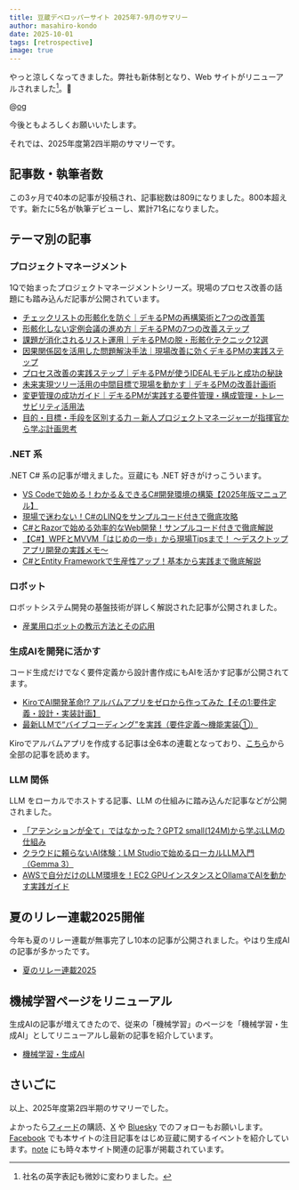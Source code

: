 ```yaml
---
title: 豆蔵デベロッパーサイト 2025年7-9月のサマリー
author: masahiro-kondo
date: 2025-10-01
tags: [retrospective]
image: true
---
```


やっと涼しくなってきました。弊社も新体制となり、Web サイトがリニューアルされました[^1]。🎊

[^1]: 社名の英字表記も微妙に変わりました。

@[og](https://mamezo.tech/)

今後ともよろしくお願いいたします。

それでは、2025年度第2四半期のサマリーです。

## 記事数・執筆者数
この3ヶ月で40本の記事が投稿され、記事総数は809になりました。800本超えです。新たに5名が執筆デビューし、累計71名になりました。

## テーマ別の記事
### プロジェクトマネージメント
1Qで始まったプロジェクトマネージメントシリーズ。現場のプロセス改善の話題にも踏み込んだ記事が公開されています。

- [チェックリストの形骸化を防ぐ｜デキるPMの再構築術と7つの改善策](/blogs/2025/07/10/pm_checklist_rebuild_and_improve/)
- [形骸化しない定例会議の進め方｜デキるPMの7つの改善ステップ](/blogs/2025/07/18/pm_meeting_rebuild_and_improve/)
- [課題が消化されるリスト運用｜デキるPMの脱・形骸化テクニック12選](/blogs/2025/07/24/issue_list_rebuilding_and_practical_tips_for_pms/)
- [因果関係図を活用した問題解決手法｜現場改善に効くデキるPMの実践ステップ](/blogs/2025/08/05/problem_solving_with_cause_effect_diagram/)
- [プロセス改善の実践ステップ｜デキるPMが使うIDEALモデルと成功の秘訣](/blogs/2025/08/08/pm_process_improvement_ideal_model_and_practical_steps/)
- [未来実現ツリー活用の中間目標で現場を動かす｜デキるPMの改善計画術](/blogs/2025/08/14/improvement_plan_with_future_reality_tree/)
- [変更管理の成功ガイド｜デキるPMが実践する要件管理・構成管理・トレーサビリティ活用法](/2025/08/20/pm_change_management_with_rm_cm_and_traceability/)
- [目的・目標・手段を区別する力 ─ 新人プロジェクトマネージャーが指揮官から学ぶ計画思考](/blogs/2025/09/01/purpose_goal_means_key_points_for_rookies/)

### .NET 系
.NET C# 系の記事が増えました。豆蔵にも .NET 好きがけっこういます。

- [VS Codeで始める！わかる＆できるC#開発環境の構築【2025年版マニュアル】](/blogs/2025/07/05/csharp_vscode/)
- [現場で迷わない！C#のLINQをサンプルコード付きで徹底攻略](/blogs/2025/07/28/csharp_linq/)
- [C#とRazorで始める効率的なWeb開発！サンプルコード付きで徹底解説](/blogs/2025/08/25/csharp_razor/)
- [【C#】WPFとMVVM「はじめの一歩」から現場Tipsまで！ 〜デスクトップアプリ開発の実践メモ〜](/blogs/2025/09/12/first-contact-of-wpf/)
- [C#とEntity Frameworkで生産性アップ！基本から実践まで徹底解説](/blogs/2025/09/17/csharp_entityframework/)

### ロボット
ロボットシステム開発の基盤技術が詳しく解説された記事が公開されました。

- [産業用ロボットの教示方法とその応用](/blogs/2025/09/09/robot-teaching-and-applications/)

### 生成AIを開発に活かす
コード生成だけでなく要件定義から設計書作成にもAIを活かす記事が公開されてます。

- [KiroでAI開発革命!? アルバムアプリをゼロから作ってみた【その1:要件定義・設計・実装計画】](/blogs/2025/08/19/kiro-album-app-1/)
- [最新LLMで“バイブコーディング”を実践（要件定義〜機能実装①）](/blogs/2025/08/19/vibe-coding/)

Kiroでアルバムアプリを作成する記事は全6本の連載となっており、[こちら](/ml/#%E7%94%9F%E6%88%90ai%E3%82%92%E3%82%BD%E3%83%95%E3%83%88%E3%82%A6%E3%82%A7%E3%82%A2%E9%96%8B%E7%99%BA%E3%81%AB%E9%81%A9%E7%94%A8%E3%81%99%E3%82%8B)から全部の記事を読めます。

### LLM 関係
LLM をローカルでホストする記事、LLM の仕組みに踏み込んだ記事などが公開されました。

- [「アテンションが全て」ではなかった？GPT2 small(124M)から学ぶLLMの仕組み](/blogs/2025/09/03/attention/)
- [クラウドに頼らないAI体験：LM Studioで始めるローカルLLM入門（Gemma 3）](/blogs/2025/09/21/gemma_on_lm_studio/)
- [AWSで自分だけのLLM環境を！EC2 GPUインスタンスとOllamaでAIを動かす実践ガイド](/blogs/2025/08/21/ec2-gpu-demo/)

## 夏のリレー連載2025開催
今年も夏のリレー連載が無事完了し10本の記事が公開されました。やはり生成AIの記事が多かったです。

- [夏のリレー連載2025](https://developer.mamezou-tech.com/events/season/2025-summer/)

## 機械学習ページをリニューアル
生成AIの記事が増えてきたので、従来の「機械学習」のページを「機械学習・生成AI」としてリニューアルし最新の記事を紹介しています。

- [機械学習・生成AI](https://developer.mamezou-tech.com/ml/)

## さいごに
以上、2025年度第2四半期のサマリーでした。

よかったら[フィード](/feed/)の購読、[X](https://x.com/MamezouDev) や [Bluesky](https://bsky.app/profile/mamezoudev.bsky.social) でのフォローもお願いします。[Facebook](https://www.facebook.com/mamezou.jp) でも本サイトの注目記事をはじめ豆蔵に関するイベントを紹介しています。[note](https://note.com/mamezou_info) にも時々本サイト関連の記事が掲載されています。
